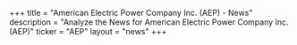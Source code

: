 +++
title = "American Electric Power Company Inc. (AEP) - News"
description = "Analyze the News for American Electric Power Company Inc. (AEP)"
ticker = "AEP"
layout = "news"
+++

